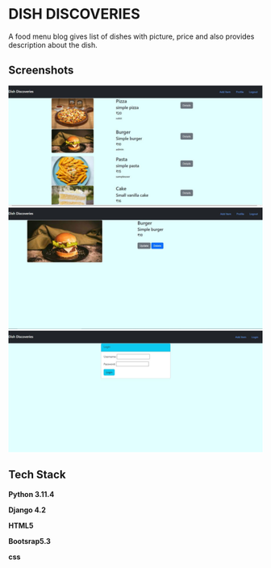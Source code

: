 # DISH DISCOVERIES
A food menu blog gives list of dishes with picture, price and also provides description about the dish.

## Screenshots
![Alt text](home.JPG)
![Alt text](detail.JPG)
![Alt text](login.JPG)
## Tech Stack

**Python 3.11.4**

**Django 4.2**

**HTML5**

**Bootsrap5.3**

**css**